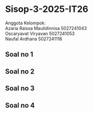 # Sisop-3-2025-IT26
Anggota Kelompok:<br />
Azaria Raissa Maulidinnisa 5027241043<br />
Oscaryavat Viryavan 5027241053<br />
Naufal Ardhana 5027241118<br />

## Soal no 1

## Soal no 2

## Soal no 3

## Soal no 4
